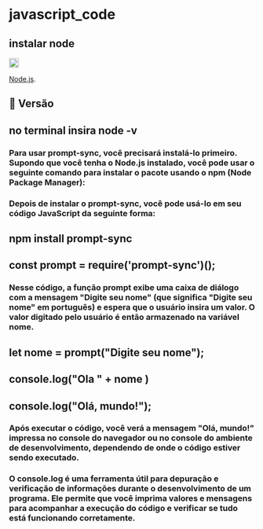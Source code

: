 # javascript_code

## instalar node


<img width='20' height='20' src="https://cdn.jsdelivr.net/gh/devicons/devicon/icons/nodejs/nodejs-plain-wordmark.svg" />
          
[Node.js](https://nodejs.org/en).
## 📌 Versão
## no terminal insira  node -v 

### Para usar prompt-sync, você precisará instalá-lo primeiro. Supondo que você tenha o Node.js instalado, você pode usar o seguinte comando para instalar o pacote usando o npm (Node Package Manager): 

### Depois de instalar o prompt-sync, você pode usá-lo em seu código JavaScript da seguinte forma: 

## npm install prompt-sync 
## const prompt = require('prompt-sync')(); 



<!-- \\//\\//\\//\\//\\//\\//\\//\\//\\//\\//\\//\\//\\//\\//\\//\\//\\//\\//\\//\\//\\//\\//\\/  -->


### Nesse código, a função prompt exibe uma caixa de diálogo com a mensagem "Digite seu nome" (que significa "Digite seu nome" em português) e espera que o usuário insira um valor. O valor digitado pelo usuário é então armazenado na variável nome.

## let nome = prompt("Digite seu nome"); 
## console.log("Ola " + nome ) 

## console.log("Olá, mundo!");

### Após executar o código, você verá a mensagem "Olá, mundo!" impressa no console do navegador ou no console do ambiente de desenvolvimento, dependendo de onde o código estiver sendo executado.


### O console.log é uma ferramenta útil para depuração e verificação de informações durante o desenvolvimento de um programa. Ele permite que você imprima valores e mensagens para acompanhar a execução do código e verificar se tudo está funcionando corretamente. 